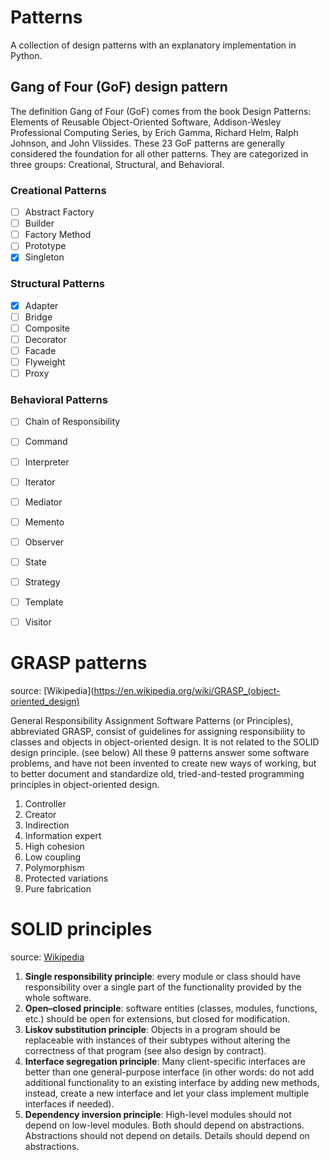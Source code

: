 # Patterns

A collection of design patterns with an explanatory implementation in Python.

## Gang of Four (GoF) design pattern
The definition Gang of Four (GoF) comes from the book Design Patterns: Elements of Reusable Object-Oriented Software, Addison-Wesley Professional Computing Series, by Erich Gamma, Richard Helm, Ralph Johnson, and John Vlissides.
These 23 GoF patterns are generally considered the foundation for all other patterns.
They are categorized in three groups: Creational, Structural, and Behavioral.

### Creational Patterns
- [ ] Abstract Factory
- [ ] Builder
- [ ] Factory Method
- [ ] Prototype
- [x] Singleton

### Structural Patterns
- [x] Adapter
- [ ] Bridge
- [ ] Composite
- [ ] Decorator
- [ ] Facade
- [ ] Flyweight
- [ ] Proxy

### Behavioral Patterns
- [ ] Chain of Responsibility
- [ ] Command
- [ ] Interpreter
- [ ] Iterator
- [ ] Mediator
- [ ] Memento
- [ ] Observer
- [ ] State
- [ ] Strategy
- [ ] Template
- [ ] Visitor


# GRASP patterns
source: [Wikipedia](https://en.wikipedia.org/wiki/GRASP_(object-oriented_design)

General Responsibility Assignment Software Patterns (or Principles), abbreviated GRASP, consist of guidelines for assigning responsibility to classes and objects in object-oriented design.
It is not related to the SOLID design principle. (see below)
All these 9 patterns answer some software problems, and have not been invented to create new ways of working, but to better document and standardize old, tried-and-tested programming principles in object-oriented design.

1. Controller
2. Creator
3. Indirection
4. Information expert
5. High cohesion
6. Low coupling
7. Polymorphism
8. Protected variations
9. Pure fabrication

# SOLID principles
source: [Wikipedia](https://en.wikipedia.org/wiki/SOLID)

1. **Single responsibility principle**: every module or class should have responsibility over a single part of the functionality provided by the whole software.
2. **Open–closed principle**: software entities (classes, modules, functions, etc.) should be open for extensions, but closed for modification.
3. **Liskov substitution principle**: Objects in a program should be replaceable with instances of their subtypes without altering the correctness of that program (see also design by contract).
4. **Interface segregation principle**: Many client-specific interfaces are better than one general-purpose interface (in other words: do not add additional functionality to an existing interface by adding new methods, instead, create a new interface and let your class implement multiple interfaces if needed).
5. **Dependency inversion principle**: High-level modules should not depend on low-level modules. Both should depend on abstractions. Abstractions should not depend on details. Details should depend on abstractions.
